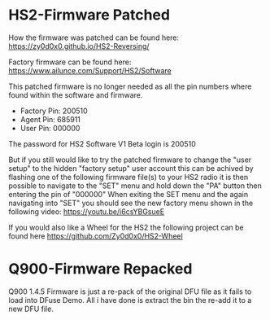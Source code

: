 # HS2-Firmware Patched


How the firmware was patched can be found here: https://zy0d0x0.github.io/HS2-Reversing/

Factory firmware can be found here: https://www.ailunce.com/Support/HS2/Software

This patched firmware is no longer needed as all the pin numbers where found within the software and firmware.

* Factory Pin: 200510 
* Agent Pin: 685911 
* User Pin: 000000 

The password for HS2 Software V1 Beta login is 200510

But if you still would like to try the patched firmware to change the "user setup" to the hidden "factory setup" user account this can be achived by flashing one of the following firmware file(s) to your HS2 radio it is then possible to navigate to the "SET" menu and hold down the "PA" button
then entering the pin of "000000" When exiting the SET menu and the again navigating into "SET" you should see the new factory menu shown in the following video: https://youtu.be/i6csYBGsueE


If you would also like a Wheel for the HS2 the following project can be found here https://github.com/Zy0d0x0/HS2-Wheel


# Q900-Firmware Repacked

Q900 1.4.5 Firmware is just a re-pack of the original DFU file as it fails to load into DFuse Demo. All i have done is extract the bin the re-add it
to a new DFU file.
